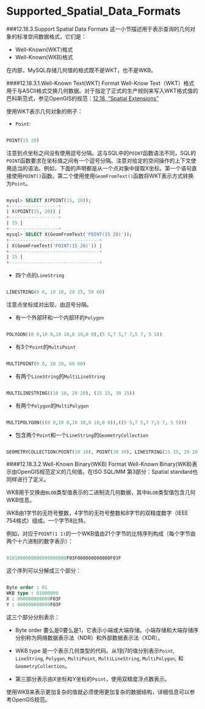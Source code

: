 # Supported_Spatial_Data_Formats

###12.18.3.Support Spatial Data Formats
这一小节描述用于表示查询的几何对象的标准空间数据格式，它们是：

* Well-Known(WKT)格式
* Well-Known(WKB)格式

在内部，MySQL存储几何值的格式既不是WKT，也不是WKB。

####12.18.3.1.Well-Known Text(WKT) Format
Well-Know Text（WKT）格式用于与ASCII格式交换几何数据。对于指定了正式的生产规则来写入WKT格式值的巴科斯范式，参见OpenGIS的规范：[12.18, “Spatial Extensions”][12-18-spatial-extensions]

使用WKT表示几何对象的例子：

* `Point`:

```sql
  
POINT(15 20)

```

注意到点坐标之间没有使用逗号分隔。这与SQL中的`POINT`函数语法不同，SQL的`POINT`函数要求在坐标值之间有一个逗号分隔。注意对给定的空间操作的上下文使用适当的语法。例如，下面的声明都是从一个点对象中提取X坐标。第一个语句直接使用`POINT()`函数。第二个使用使用`GeomFromText()`函数将WKT表示方式转换为`Point`。

```sql

mysql> SELECT X(POINT(15, 20));
+------------------+
| X(POINT(15, 20)) |
+------------------+
| 15 |
+------------------+
mysql> SELECT X(GeomFromText('POINT(15 20)'));
+---------------------------------+
| X(GeomFromText('POINT(15 20)')) |
+---------------------------------+
| 15 |
+---------------------------------+

```

* 四个点的`LineString`

```sql

LINESTRING(0 0, 10 10, 20 25, 50 60)

```

注意点坐标成对出现，由逗号分隔。

* 有一个外部环和一个内部环的`Polygon`

```sql

POLYGON((0 0,10 0,10 10,0 10,0 0),(5 5,7 5,7 7,5 7, 5 5))

```

* 有3个`Point`的`MultiPoint`

```sql

MULTIPOINT(0 0, 20 20, 60 60)

```

* 有两个`LineString`的`MultiLineString`

```sql

MULTILINESTRING((10 10, 20 20), (15 15, 30 15))

```

* 有两个`Polygon`的`MultiPolygon`

```sql

MULTIPOLYGON(((0 0,10 0,10 10,0 10,0 0)),((5 5,7 5,7 7,5 7, 5 5)))

```

* 包含两个`Point`和一个`LineString`的`GeometryCollection`

```sql

GEOMETRYCOLLECTION(POINT(10 10), POINT(30 30), LINESTRING(15 15, 20 20))

```

####12.18.3.2.Well-Known Binary(WKB) Format
Well-Known Binary(WKB)表示由OpenGIS规范定义的几何值。在ISO SQL/MM 第3部分：Spatial standard也同样进行了定义。

WKB用于交换由`BLOB`类型值表示的二进制流几何数据，其中`BLOB`类型值包含几何WKB信息。

WKB由1字节的无符号整数，4字节的无符号整数和8字节的双精度数字（IEEE 754格式）组成。一个字节8比特。

例如，对应于`POINT(1 1)`的一个WKB值由21个字节的比特序列构成（每个字节由两个十六进制的数字表示）：

```sql

0101000000000000000000F03F000000000000F03F

```

这个序列可以分解成三个部分：

```sql

Byte order : 01
WKB type : 01000000
X : 000000000000F03F
Y : 000000000000F03F

```

这三个部分分别表示：

* Byte order 要么是0要么是1，它表示小端或大端存储。小端存储和大端存储序分别称为网络数据表示法（NDR）和外部数据表示法（XDR）。

* WKB type 是一个表示几何类型的代码。从1到7的值分别表示`Point`, `LineString`, `Polygon`, `MultiPoint`, `MultiLineString`, `MultiPolygon`, 和`GeometryCollection`。
* 第三部分表示由X坐标和Y坐标的`Point`，使用双精度浮点数表示。

使用WKB来表示更加复杂的值就必须使用更加复杂的数据结构，详细信息可以参考OpenGIS规范。



[12-18-spatial-extensions]:12.18.00_Spatial_Extensions.md